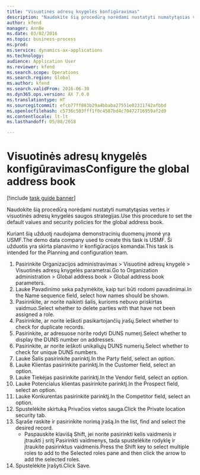 ```yaml
--- 
title: "Visuotinės adresų knygelės konfigūravimas"
description: "Naudokite šią procedūrą norėdami nustatyti numatytąsias vertes ir visuotinės adresų knygelės saugos strategijas."
author: kfend
manager: AnnBe
ms.date: 03/02/2016
ms.topic: business-process
ms.prod: 
ms.service: dynamics-ax-applications
ms.technology: 
audience: Application User
ms.reviewer: kfend
ms.search.scope: Operations
ms.search.region: Global
ms.author: kfend
ms.search.validFrom: 2016-06-30
ms.dyn365.ops.version: AX 7.0.0
ms.translationtype: HT
ms.sourcegitcommit: efcb77ff883b29a4bbaba27551e02311742afbbd
ms.openlocfilehash: c5736c503fff1f0c4587bd4c70472716959af2d9
ms.contentlocale: lt-lt
ms.lasthandoff: 05/08/2018

---
```

# <a name="configure-the-global-address-book"></a><span data-ttu-id="a2220-103">Visuotinės adresų knygelės konfigūravimas</span><span class="sxs-lookup"><span data-stu-id="a2220-103">Configure the global address book</span></span>

[!include [task guide banner](../../includes/task-guide-banner.md)]

<span data-ttu-id="a2220-104">Naudokite šią procedūrą norėdami nustatyti numatytąsias vertes ir visuotinės adresų knygelės saugos strategijas.</span><span class="sxs-lookup"><span data-stu-id="a2220-104">Use this procedure to set the default values and security policies for the global address book.</span></span> 

<span data-ttu-id="a2220-105">Kuriant šią užduotį naudojama demonstracinių duomenų įmonė yra USMF.</span><span class="sxs-lookup"><span data-stu-id="a2220-105">The demo data company used to create this task is USMF.</span></span> <span data-ttu-id="a2220-106">Ši užduotis yra skirta planavimo ir konfigūracijos komandai.</span><span class="sxs-lookup"><span data-stu-id="a2220-106">This task is intended for the Planning and configuration team.</span></span>

1. <span data-ttu-id="a2220-107">Pasirinkite Organizacijos administravimas > Visuotinė adresų knygelė > Visuotinės adresų knygelės parametrai.</span><span class="sxs-lookup"><span data-stu-id="a2220-107">Go to Organization administration > Global address book > Global address book parameters.</span></span>
2. <span data-ttu-id="a2220-108">Lauke Pavadinimo seka pažymėkite, kaip turi būti rodomi pavadinimai.</span><span class="sxs-lookup"><span data-stu-id="a2220-108">In the Name sequence field, select how names should be shown.</span></span>
3. <span data-ttu-id="a2220-109">Pasirinkite, ar norite naikinti šalis, kurioms nebuvo priskirtas vaidmuo.</span><span class="sxs-lookup"><span data-stu-id="a2220-109">Select whether to delete parties with that have not been assigned a role.</span></span>
4. <span data-ttu-id="a2220-110">Pasirinkite, ar norite ieškoti pasikartojančių įrašų.</span><span class="sxs-lookup"><span data-stu-id="a2220-110">Select whether to check for duplicate records.</span></span>
5. <span data-ttu-id="a2220-111">Pasirinkite, ar adresuose norite rodyti DUNS numerį.</span><span class="sxs-lookup"><span data-stu-id="a2220-111">Select whether to display the DUNS number on addresses.</span></span>
6. <span data-ttu-id="a2220-112">Pasirinkite, ar norite ieškoti unikaliųjų DUNS numerių.</span><span class="sxs-lookup"><span data-stu-id="a2220-112">Select whether to check for unique DUNS numbers.</span></span>
7. <span data-ttu-id="a2220-113">Lauke Šalis pasirinkite parinktį.</span><span class="sxs-lookup"><span data-stu-id="a2220-113">In the Party field, select an option.</span></span>
8. <span data-ttu-id="a2220-114">Lauke Klientas pasirinkite parinktį.</span><span class="sxs-lookup"><span data-stu-id="a2220-114">In the Customer field, select an option.</span></span>
9. <span data-ttu-id="a2220-115">Lauke Tiekėjas pasirinkite parinktį.</span><span class="sxs-lookup"><span data-stu-id="a2220-115">In the Vendor field, select an option.</span></span>
10. <span data-ttu-id="a2220-116">Lauke Potencialus klientas pasirinkite parinktį.</span><span class="sxs-lookup"><span data-stu-id="a2220-116">In the Prospect field, select an option.</span></span>
11. <span data-ttu-id="a2220-117">Lauke Konkurentas pasirinkite parinktį.</span><span class="sxs-lookup"><span data-stu-id="a2220-117">In the Competitor field, select an option.</span></span>
12. <span data-ttu-id="a2220-118">Spustelėkite skirtuką Privačios vietos sauga.</span><span class="sxs-lookup"><span data-stu-id="a2220-118">Click the Private location security tab.</span></span>
13. <span data-ttu-id="a2220-119">Sąraše raskite ir pasirinkite norimą įrašą.</span><span class="sxs-lookup"><span data-stu-id="a2220-119">In the list, find and select the desired record.</span></span>
    * <span data-ttu-id="a2220-120">Paspauskite klavišą Shift, jei norite pasirinkti kelis vaidmenis ir įtraukti į sritį Pasirinkti vaidmenys, tada spustelėkite rodyklę ir įtraukite pasirinktus vaidmenis.</span><span class="sxs-lookup"><span data-stu-id="a2220-120">Press the Shift key to select multiple roles to add to the Selected roles pane and then click the arrow to add the selected roles.</span></span>  
14. <span data-ttu-id="a2220-121">Spustelėkite Įrašyti.</span><span class="sxs-lookup"><span data-stu-id="a2220-121">Click Save.</span></span>


